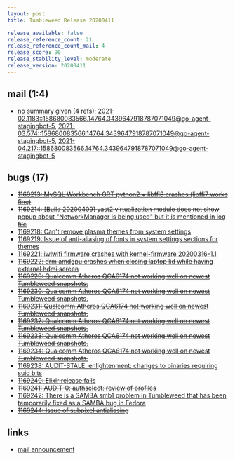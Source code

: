```yaml
---
layout: post
title: Tumbleweed Release 20200411

release_available: false
release_reference_count: 21
release_reference_count_mail: 4
release_score: 90
release_stability_level: moderate
release_version: 20200411
---
```


## mail (1:4)

- [no summary given](https://lists.opensuse.org/archives/list/factory@lists.opensuse.org/thread/DVVTWZHI677AGZBOIO6ME3G6F23KBOCY) (4 refs); [2021-02.1183::<158680083566.14764.3439647918787071049@go-agent-stagingbot-5>](https://lists.opensuse.org/archives/list/factory@lists.opensuse.org/thread/DVVTWZHI677AGZBOIO6ME3G6F23KBOCY), [2021-03.574::<158680083566.14764.3439647918787071049@go-agent-stagingbot-5>](https://lists.opensuse.org/archives/list/factory@lists.opensuse.org/thread/DVVTWZHI677AGZBOIO6ME3G6F23KBOCY), [2021-04.217::<158680083566.14764.3439647918787071049@go-agent-stagingbot-5>](https://lists.opensuse.org/archives/list/factory@lists.opensuse.org/thread/DVVTWZHI677AGZBOIO6ME3G6F23KBOCY)

## bugs (17)

<!--more-->

- ~~[1169213: MySQL Workbench GRT python2 + libffi8 crashes (libffi7 works fine)](https://bugzilla.opensuse.org/show_bug.cgi?id=1169213)~~
- ~~[1169214: \[Build 20200409\] yast2 virtualization module does not show popup about "NetworkManager is being used" but it is mentioned in log file](https://bugzilla.opensuse.org/show_bug.cgi?id=1169214)~~
- [1169218: Can't remove plasma themes from system settings](https://bugzilla.opensuse.org/show_bug.cgi?id=1169218)
- [1169219: Issue of anti-aliasing of fonts in system settings sections for themes](https://bugzilla.opensuse.org/show_bug.cgi?id=1169219)
- [1169221: iwlwifi firmware crashes with kernel-firmware 20200316-1.1](https://bugzilla.opensuse.org/show_bug.cgi?id=1169221)
- ~~[1169222: drm amdgpu crashes when closing laptop lid while having external hdmi screen](https://bugzilla.opensuse.org/show_bug.cgi?id=1169222)~~
- ~~[1169229: Qualcomm Atheros QCA6174 not working well on newest Tumbleweed snapshots.](https://bugzilla.opensuse.org/show_bug.cgi?id=1169229)~~
- ~~[1169230: Qualcomm Atheros QCA6174 not working well on newest Tumbleweed snapshots.](https://bugzilla.opensuse.org/show_bug.cgi?id=1169230)~~
- ~~[1169231: Qualcomm Atheros QCA6174 not working well on newest Tumbleweed snapshots.](https://bugzilla.opensuse.org/show_bug.cgi?id=1169231)~~
- ~~[1169232: Qualcomm Atheros QCA6174 not working well on newest Tumbleweed snapshots.](https://bugzilla.opensuse.org/show_bug.cgi?id=1169232)~~
- ~~[1169233: Qualcomm Atheros QCA6174 not working well on newest Tumbleweed snapshots.](https://bugzilla.opensuse.org/show_bug.cgi?id=1169233)~~
- ~~[1169234: Qualcomm Atheros QCA6174 not working well on newest Tumbleweed snapshots.](https://bugzilla.opensuse.org/show_bug.cgi?id=1169234)~~
- [1169238: AUDIT-STALE: enlightenment: changes to binaries requiring suid bits](https://bugzilla.opensuse.org/show_bug.cgi?id=1169238)
- ~~[1169240: Elixir release fails](https://bugzilla.opensuse.org/show_bug.cgi?id=1169240)~~
- ~~[1169241: AUDIT-0: authselect: review of profiles](https://bugzilla.opensuse.org/show_bug.cgi?id=1169241)~~
- [1169242: There is a SAMBA smb1 problem in Tumbleweed that has been temporarily fixed as a SAMBA bug in Fedora](https://bugzilla.opensuse.org/show_bug.cgi?id=1169242)
- ~~[1169244: Issue of subpixel antialiasing](https://bugzilla.opensuse.org/show_bug.cgi?id=1169244)~~



## links

- [mail announcement](https://lists.opensuse.org/archives/list/factory@lists.opensuse.org/thread/DVVTWZHI677AGZBOIO6ME3G6F23KBOCY)
